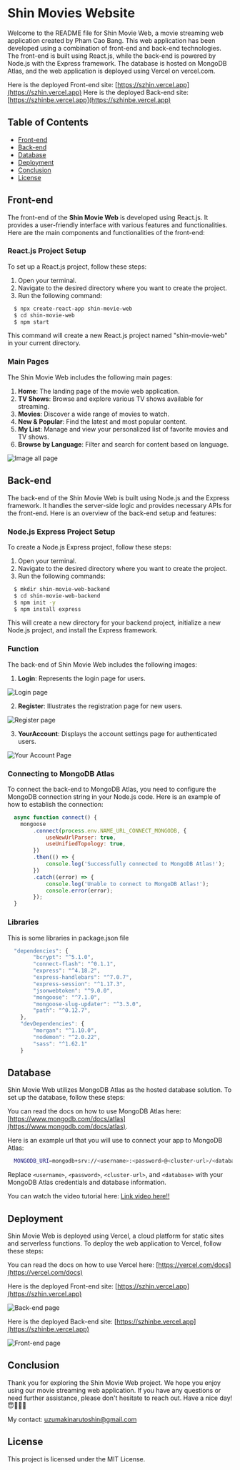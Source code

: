 # Shin Movies Website

Welcome to the README file for Shin Movie Web, a movie streaming web application created by Pham Cao Bang. This web application has been developed using a combination of front-end and back-end technologies. The front-end is built using React.js, while the back-end is powered by Node.js with the Express framework. The database is hosted on MongoDB Atlas, and the web application is deployed using Vercel on vercel.com.

Here is the deployed Front-end site: [https://szhin.vercel.app](https://szhin.vercel.app)
Here is the deployed Back-end site: [https://szhinbe.vercel.app](https://szhinbe.vercel.app)

## Table of Contents

  - [Front-end](#front-end)
  - [Back-end](#back-end)
  - [Database](#database)
  - [Deployment](#deployment)
  - [Conclusion](#conclusion)
  - [License](#license)
  
  ## Front-end
  
  The front-end of the **Shin Movie Web** is developed using React.js. It provides a user-friendly interface with various features and functionalities. Here are the main components and functionalities of the front-end:
  
  ### React.js Project Setup

  To set up a React.js project, follow these steps:

  1. Open your terminal.
  2. Navigate to the desired directory where you want to create the project.
  3. Run the following command:
  
  ```bash
    $ npx create-react-app shin-movie-web
    $ cd shin-movie-web
    $ npm start
  ```
  
  This command will create a new React.js project named "shin-movie-web" in your current directory.
  
  ### Main Pages
  
  The Shin Movie Web includes the following main pages:

  1. **Home**: The landing page of the movie web application.
  2. **TV Shows**: Browse and explore various TV shows available for streaming.
  3. **Movies**: Discover a wide range of movies to watch.
  4. **New & Popular**: Find the latest and most popular content.
  5. **My List**: Manage and view your personalized list of favorite movies and TV shows.
  6. **Browse by Language**: Filter and search for content based on language.

  ![Image all page](imageGithub/githubAllPage.png)

  ## Back-end
  
  The back-end of the Shin Movie Web is built using Node.js and the Express framework. It handles the server-side logic and provides necessary APIs for the front-end. Here is an overview of the back-end setup and features:
  
  ### Node.js Express Project Setup
  
  To create a Node.js Express project, follow these steps:

  1. Open your terminal.
  2. Navigate to the desired directory where you want to create the project.
  3. Run the following commands:
  
  ```bash
    $ mkdir shin-movie-web-backend
    $ cd shin-movie-web-backend
    $ npm init -y
    $ npm install express
  ```
  
  This will create a new directory for your backend project, initialize a new Node.js project, and install the Express framework.
  
  ### Function
  
  The back-end of Shin Movie Web includes the following images:

  1. **Login**: Represents the login page for users.
  
  ![Login page](imageGithub/login-page.png)
  
  2. **Register**: Illustrates the registration page for new users.
   
  ![Register page](imageGithub/register-page.png)
  
  3. **YourAccount**: Displays the account settings page for authenticated users.
  
  ![Your Account Page](imageGithub/your-account-page.png)
  
  ### Connecting to MongoDB Atlas
  
  To connect the back-end to MongoDB Atlas, you need to configure the MongoDB connection string in your Node.js code. Here is an example of how to establish the connection:
  
  ```javascript
    async function connect() {
      mongoose
          .connect(process.env.NAME_URL_CONNECT_MONGODB, {          
              useNewUrlParser: true,
              useUnifiedTopology: true,
          })
          .then(() => {
              console.log('Successfully connected to MongoDB Atlas!');
          })
          .catch((error) => {
              console.log('Unable to connect to MongoDB Atlas!');
              console.error(error);
          });
    }
  ```
  
  ### Libraries
  
  This is some libraries in package.json file

  ```javascript
    "dependencies": {
          "bcrypt": "^5.1.0",
          "connect-flash": "^0.1.1",
          "express": "^4.18.2",
          "express-handlebars": "^7.0.7",
          "express-session": "^1.17.3", 
          "jsonwebtoken": "^9.0.0",
          "mongoose": "^7.1.0",
          "mongoose-slug-updater": "^3.3.0",
          "path": "^0.12.7",
      },
      "devDependencies": {
          "morgan": "^1.10.0",
          "nodemon": "^2.0.22",
          "sass": "^1.62.1"
      }
  ```
  
  ## Database
  
  Shin Movie Web utilizes MongoDB Atlas as the hosted database solution. To set up the database, follow these steps:

  You can read the docs on how to use MongoDB Atlas here: [https://www.mongodb.com/docs/atlas](https://www.mongodb.com/docs/atlas).
  
  Here is an example url that you will use to connect your app to MongoDB Atlas:
  
  ```bash
    MONGODB_URI=mongodb+srv://<username>:<password>@<cluster-url>/<database>?retryWrites=true&w=majority
  ```
  
  Replace `<username>`, `<password>`, `<cluster-url>`, and `<database>` with your MongoDB Atlas credentials and database information.
  
  You can watch the video tutorial here: [Link video here!!](https://www.youtube.com/watch?v=Nmv2-oSQyWE)
  
  ## Deployment
  
  Shin Movie Web is deployed using Vercel, a cloud platform for static sites and serverless functions. To deploy the web application to Vercel, follow these steps:
 
  You can read the docs on how to use Vercel here: [https://vercel.com/docs](https://vercel.com/docs)  
  
  Here is the deployed Front-end site: [https://szhin.vercel.app](https://szhin.vercel.app)
  
  ![Back-end page](imageGithub/vercelFrontend.png)
  
  Here is the deployed Back-end site: [https://szhinbe.vercel.app](https://szhinbe.vercel.app)
  
  ![Front-end page](imageGithub/vercelBackend.png)
  
  ## Conclusion
  
  Thank you for exploring the Shin Movie Web project. We hope you enjoy using our movie streaming web application. If you have any questions or need further assistance, please don't hesitate to reach out. Have a nice day! 😇🌱🍀🦋
  
  My contact: uzumakinarutoshin@gmail.com
  
  ## License

  This project is licensed under the MIT License.
